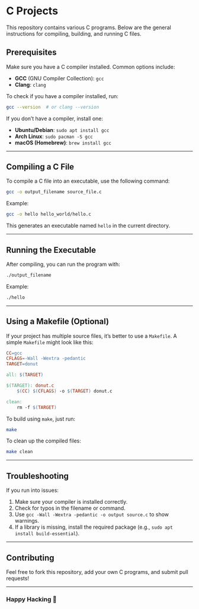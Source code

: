 # C Projects

This repository contains various C programs. Below are the general instructions for compiling, building, and running C files.

## Prerequisites

Make sure you have a C compiler installed. Common options include:

- **GCC** (GNU Compiler Collection): `gcc`
- **Clang**: `clang`

To check if you have a compiler installed, run:

```sh
gcc --version  # or clang --version
```

If you don’t have a compiler, install one:

- **Ubuntu/Debian**: `sudo apt install gcc`
- **Arch Linux**: `sudo pacman -S gcc`
- **macOS (Homebrew)**: `brew install gcc`

---

## Compiling a C File

To compile a C file into an executable, use the following command:

```sh
gcc -o output_filename source_file.c
```

Example:

```sh
gcc -o hello hello_world/hello.c
```

This generates an executable named `hello` in the current directory.

---

## Running the Executable

After compiling, you can run the program with:

```sh
./output_filename
```

Example:

```sh
./hello
```

---

## Using a Makefile (Optional)

If your project has multiple source files, it’s better to use a `Makefile`. A simple `Makefile` might look like this:

```makefile
CC=gcc
CFLAGS=-Wall -Wextra -pedantic
TARGET=donut

all: $(TARGET)

$(TARGET): donut.c
	$(CC) $(CFLAGS) -o $(TARGET) donut.c

clean:
	rm -f $(TARGET)
```

To build using `make`, just run:

```sh
make
```

To clean up the compiled files:

```sh
make clean
```

---

## Troubleshooting

If you run into issues:

1. Make sure your compiler is installed correctly.
2. Check for typos in the filename or command.
3. Use `gcc -Wall -Wextra -pedantic -o output source.c` to show warnings.
4. If a library is missing, install the required package (e.g., `sudo apt install build-essential`).

---

## Contributing

Feel free to fork this repository, add your own C programs, and submit pull requests!

---

### Happy Hacking 🎉
